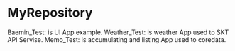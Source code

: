 # MyRepository

Baemin_Test: is UI App example.
Weather_Test: is weather App used to SKT API Servise.
Memo_Test: is  accumulating and listing App used to coredata.
